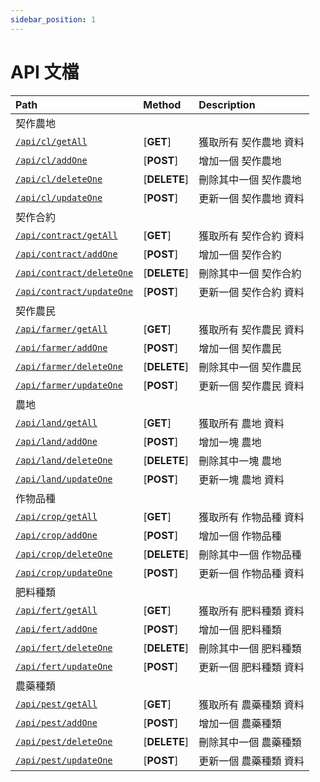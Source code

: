 ```yaml
---
sidebar_position: 1
---
```



# API 文檔


| Path | Method | Description |
| :------ | :------ | :------ |
| 契作農地 |  |  |
| [`/api/cl/getAll`](./cl/getAll.md) | [**GET**] | 獲取所有 契作農地 資料  
| [`/api/cl/addOne`](./cl/addOne.md) | [**POST**] | 增加一個 契作農地  
| [`/api/cl/deleteOne`](./cl/deleteOne.md) | [**DELETE**] | 刪除其中一個 契作農地  
| [`/api/cl/updateOne`](./cl/updateOne.md) | [**POST**] | 更新一個 契作農地 資料  
| 契作合約 |  |  |
| [`/api/contract/getAll`](./contract/getAll.md) | [**GET**] | 獲取所有 契作合約 資料  
| [`/api/contract/addOne`](./contract/addOne.md) | [**POST**] | 增加一個 契作合約  
| [`/api/contract/deleteOne`](./contract/deleteOne.md) | [**DELETE**] | 刪除其中一個 契作合約  
| [`/api/contract/updateOne`](./contract/updateOne.md) | [**POST**] | 更新一個 契作合約 資料  
| 契作農民 |  |  |
| [`/api/farmer/getAll`](./farmer/getAll.md) | [**GET**] | 獲取所有 契作農民 資料  
| [`/api/farmer/addOne`](./farmer/addOne.md) | [**POST**] | 增加一個 契作農民  
| [`/api/farmer/deleteOne`](./farmer/deleteOne.md) | [**DELETE**] | 刪除其中一個 契作農民  
| [`/api/farmer/updateOne`](./farmer/updateOne.md) | [**POST**] | 更新一個 契作農民 資料  
| 農地 |  |  |
| [`/api/land/getAll`](./land/getAll.md) | [**GET**] | 獲取所有 農地 資料  
| [`/api/land/addOne`](./land/addOne.md) | [**POST**] | 增加一塊 農地  
| [`/api/land/deleteOne`](./land/deleteOne.md) | [**DELETE**] | 刪除其中一塊 農地  
| [`/api/land/updateOne`](./land/updateOne.md) | [**POST**] | 更新一塊 農地 資料  
| 作物品種 |  |  |
| [`/api/crop/getAll`](./crop/getAll.md) | [**GET**] | 獲取所有 作物品種 資料  
| [`/api/crop/addOne`](./crop/addOne.md) | [**POST**] | 增加一個 作物品種  
| [`/api/crop/deleteOne`](./crop/deleteOne.md) | [**DELETE**] | 刪除其中一個 作物品種  
| [`/api/crop/updateOne`](./crop/updateOne.md) | [**POST**] | 更新一個 作物品種 資料  
| 肥料種類 |  |  |
| [`/api/fert/getAll`](./fert/getAll.md) | [**GET**] | 獲取所有 肥料種類 資料  
| [`/api/fert/addOne`](./fert/addOne.md) | [**POST**] | 增加一個 肥料種類  
| [`/api/fert/deleteOne`](./fert/deleteOne.md) | [**DELETE**] | 刪除其中一個 肥料種類  
| [`/api/fert/updateOne`](./crop/updateOne.md) | [**POST**] | 更新一個 肥料種類 資料  
| 農藥種類 |  |  |
| [`/api/pest/getAll`](./pest/getAll.md) | [**GET**] | 獲取所有 農藥種類 資料  
| [`/api/pest/addOne`](./pest/addOne.md) | [**POST**] | 增加一個 農藥種類  
| [`/api/pest/deleteOne`](./pest/deleteOne.md) | [**DELETE**] | 刪除其中一個 農藥種類  
| [`/api/pest/updateOne`](./crop/updateOne.md) | [**POST**] | 更新一個 農藥種類 資料  

